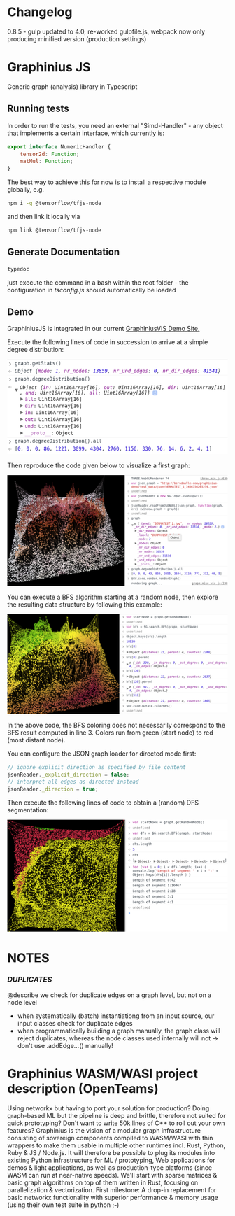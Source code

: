 # Changelog

0.8.5 - gulp updated to 4.0, re-worked gulpfile.js, webpack now only producing minified version (production settings)

# Graphinius JS
Generic graph (analysis) library in Typescript

## Running tests

In order to run the tests, you need an external "Simd-Handler" - any object that implements a certain interface, which currently is:
```js
export interface NumericHandler {
	tensor2d: Function;
	matMul: Function;
}
```

The best way to achieve this for now is to install a respective module globally, e.g.
```bash
npm i -g @tensorflow/tfjs-node
```

and then link it locally via
```bash
npm link @tensorflow/tfjs-node
```


## Generate Documentation

```bash
typedoc
```
just execute the command in a bash within the root folder - the configuration in *tsconfig.js* should automatically be loaded

## Demo

GraphiniusJS is integrated in our current [GraphiniusVIS Demo Site.](http://berndmalle.com/GraphiniusVis)

Execute the following lines of code in succession to arrive at a simple degree distribution:

![Simple Degree Distribution][degDist]

Then reproduce the code given below to visualize a first graph:

![First graph visualization][graphInREPL]

You can execute a BFS algorithm starting at a random node, then explore the resulting data structure by following this example:

![BFS Color Map][colorBFSREPL]

In the above code, the BFS coloring does not necessarily correspond to the BFS result computed in line 3. Colors run from green (start node) to red (most distant node).

You can configure the JSON graph loader for directed mode first:

```javascript
// ignore explicit direction as specified by file content
jsonReader._explicit_direction = false;
// interpret all edges as directed instead
jsonReader._direction = true;
```

Then execute the following lines of code to obtain a (random) DFS segmentation:

![DFS Color Map][colorDFSREPL]


[degDist]:https://raw.githubusercontent.com/cassinius/MSCThesisGraphinius/master/figures/deg_dist.png

[graphInREPL]:https://raw.githubusercontent.com/cassinius/MSCThesisGraphinius/master/figures/loadingGraphInREPL.png

[colorBFSREPL]:https://raw.githubusercontent.com/cassinius/MSCThesisGraphinius/master/figures/colorBFSREPL.png

[colorDFSREPL]:https://raw.githubusercontent.com/cassinius/MSCThesisGraphinius/master/figures/colorDFSREPL.png


# NOTES

### *DUPLICATES*

 @describe we check for duplicate edges on a graph level, but not on a node level
 - when systematically (batch) instantiationg from an input source, our input classes check for duplicate edges
 - when programmatically building a graph manually, the graph class will reject duplicates, whereas the node classes used internally will not -> don't use <node>.addEdge...() manually!


# Graphinius WASM/WASI project description (OpenTeams)

Using networkx but having to port your solution for production? Doing graph-based ML but the pipeline is deep and brittle, therefore not suited for quick prototyping? Don't want to write 50k lines of C++ to roll out your own features? Graphinius is the vision of a modular graph infrastructure consisting of sovereign components compiled to WASM/WASI with thin wrappers to make them usable in multiple other runtimes incl. Rust, Python, Ruby & JS / Node.js. It will therefore be possible to plug its modules into existing Python infrastructure for ML / prototyping, Web applications for demos & light applications, as well as production-type platforms (since WASM can run at near-native speeds). We'll start with sparse matrices & basic graph algorithms on top of them written in Rust, focusing on parallelization &  vectorization. First milestone: A drop-in replacement for basic networkx functionality with superior performance & memory usage (using their own test suite in python ;-)
